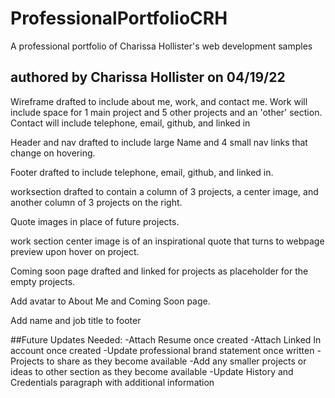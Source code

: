# ProfessionalPortfolioCRH
A professional portfolio of Charissa Hollister's web development samples

## authored by Charissa Hollister on 04/19/22

Wireframe drafted to include about me, work, and contact me. Work will include space for 1 main project and 5 other projects and an 'other' section. Contact will include telephone, email, github, and linked in

Header and nav drafted to include large Name and 4 small nav links that change on hovering.

Footer drafted to include telephone, email, github, and linked in.

worksection drafted to contain a column of 3 projects, a center image, and another column of 3 projects on the right.

Quote images in place of future projects.

work section center image is of an inspirational quote that turns to webpage preview upon hover on project.

Coming soon page drafted and linked for projects as placeholder for the empty projects.

Add avatar to About Me and Coming Soon page.

Add name and job title to footer


##Future Updates Needed:
-Attach Resume once created
-Attach Linked In account once created
-Update professional brand statement once written
-Projects to share as they become available
-Add any smaller projects or ideas to other section as they become available
-Update History and Credentials paragraph with additional information

